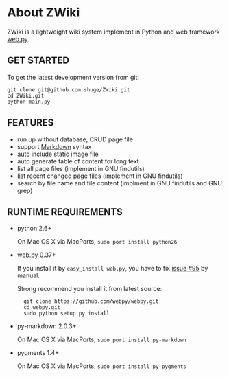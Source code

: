 # About ZWiki

ZWiki is a lightweight wiki system implement in Python and web framework [web.py](http://webpy.org/).


## GET STARTED

To get the latest development version from git:

    git clone git@github.com:shuge/ZWiki.git
    cd ZWiki.git
    python main.py
    

## FEATURES

- run up without database, CRUD page file
- support [Markdown](http://daringfireball.net/projects/markdown/) syntax
- auto include static image file
- auto generate table of content for long text
- list all page files (implement in GNU findutils)
- list recent changed page files (implement in GNU findutils)
- search by file name and file content (implment in GNU findutils and GNU grep)

## RUNTIME REQUIREMENTS

- python 2.6+

    On Mac OS X via MacPorts, `sudo port install python26`

- web.py 0.37+

    If you install it by `easy_install web.py`,
    you have to fix [issue #95](https://github.com/webpy/webpy/issues/95) by manual.

    Strong recommend you install it from latest source:

        git clone https://github.com/webpy/webpy.git
        cd webpy.git
        sudo python setup.py install

- py-markdown 2.0.3+

    On Mac OS X via MacPorts, `sudo port install py-markdown`

- pygments 1.4+

    On Mac OS X via MacPorts, `sudo port install py-pygments`
